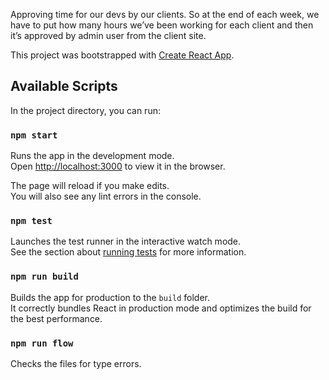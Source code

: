 Approving time for our devs by our clients. So at the end of each week, we have to put how many hours we’ve been working for each client and then it’s approved by admin user from the client site.

This project was bootstrapped with [Create React App](https://github.com/facebookincubator/create-react-app).

## Available Scripts

In the project directory, you can run:

### `npm start`

Runs the app in the development mode.<br>
Open [http://localhost:3000](http://localhost:3000) to view it in the browser.

The page will reload if you make edits.<br>
You will also see any lint errors in the console.

### `npm test`

Launches the test runner in the interactive watch mode.<br>
See the section about [running tests](#running-tests) for more information.

### `npm run build`

Builds the app for production to the `build` folder.<br>
It correctly bundles React in production mode and optimizes the build for the best performance.

### `npm run flow`

Checks the files for type errors.


